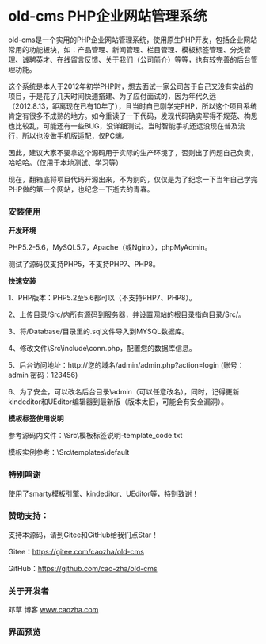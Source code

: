 # old-cms PHP企业网站管理系统

old-cms是一个实用的PHP企业网站管理系统，使用原生PHP开发，包括企业网站常用的功能板块，如：产品管理、新闻管理、栏目管理、模板标签管理、分类管理、诚聘英才、在线留言反馈、关于我们（公司简介）等等，也有较完善的后台管理功能。

这个系统是本人于2012年初学PHP时，想去面试一家公司苦于自己又没有实战的项目，于是花了几天时间快速搭建、为了应付面试的，因为年代久远（2012.8.13，距离现在已有10年了），且当时自己刚学完PHP，所以这个项目系统肯定有很多不成熟的地方。如今重读了一下代码，发现代码确实写得不规范、构思也比较乱，可能还有一些BUG，没详细测试。当时智能手机还远没现在普及流行，所以也没做手机版适配，仅PC端。

因此，建议大家不要拿这个源码用于实际的生产环境了，否则出了问题自己负责，哈哈哈。（仅用于本地测试、学习等）

现在，翻箱底将项目代码开源出来，不为别的，仅仅是为了纪念一下当年自己学完PHP做的第一个网站，也纪念一下逝去的青春。


### 安装使用


**开发环境**

PHP5.2-5.6，MySQL5.7，Apache（或Nginx），phpMyAdmin。

测试了源码仅支持PHP5，不支持PHP7、PHP8。


**快速安装**

1、PHP版本：PHP5.2至5.6都可以（不支持PHP7、PHP8）。

2、上传目录/Src/内所有源码到服务器，并设置网站的根目录指向目录/Src/。

3、将/Database/目录里的.sql文件导入到MYSQL数据库。

4、修改文件\Src\include\conn.php，配置您的数据库信息。

5、后台访问地址：http://您的域名/admin/admin.php?action=login   (账号：admin   密码：123456)

6、为了安全，可以改名后台目录\admin（可以任意改名），同时，记得更新kindeditor和UEditor编辑器到最新版（版本太旧，可能会有安全漏洞）。


**模板标签使用说明**

参考源码内文件：\Src\模板标签说明-template_code.txt

模板实例参考：\Src\templates\default


### 特别鸣谢

使用了smarty模板引擎、kindeditor、UEditor等，特别致谢！

### 赞助支持：

支持本源码，请到Gitee和GitHub给我们点Star！

Gitee：https://gitee.com/caozha/old-cms

GitHub：https://github.com/cao-zha/old-cms

### 关于开发者

邓草 博客 www.caozha.com

### 界面预览




